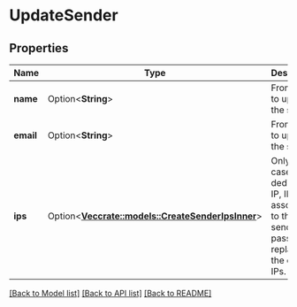 # UpdateSender

## Properties

Name | Type | Description | Notes
------------ | ------------- | ------------- | -------------
**name** | Option<**String**> | From Name to update the sender | [optional]
**email** | Option<**String**> | From Email to update the sender | [optional]
**ips** | Option<[**Vec<crate::models::CreateSenderIpsInner>**](createSender_ips_inner.md)> | Only in case of dedicated IP, IPs to associate to the sender. If passed, will replace all the existing IPs. | [optional]

[[Back to Model list]](../README.md#documentation-for-models) [[Back to API list]](../README.md#documentation-for-api-endpoints) [[Back to README]](../README.md)


